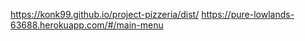 https://konk99.github.io/project-pizzeria/dist/
https://pure-lowlands-63688.herokuapp.com/#/main-menu